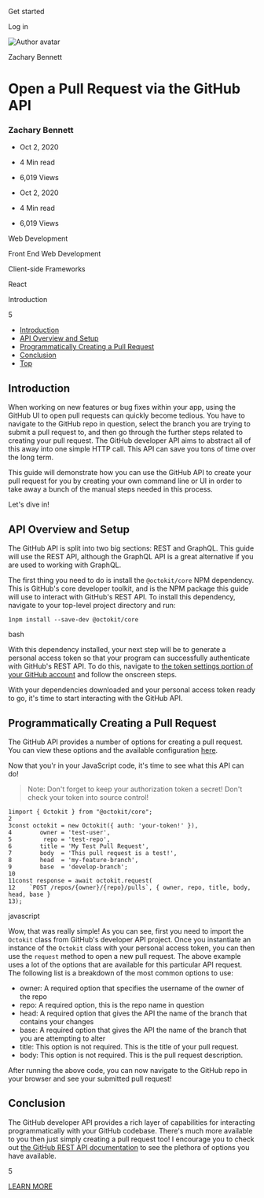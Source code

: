 <span data-css-15b13by="" aria-hidden="false">Get started</span>

<span data-css-15b13by="" aria-hidden="false">Log in</span>

<img src="../../pluralsight.imgix.net/author/lg/b80bbd58-40e1-4db4-a8e5-12bb0fecc089.png" alt="Author avatar" class="jsx-3841407315" />

Zachary Bennett

Open a Pull Request via the GitHub API
======================================

### Zachary Bennett

-   Oct 2, 2020
-   4 Min read
-   6,019 Views

-   Oct 2, 2020
-   <span class="jsx-3759398792" itemprop="timeRequired">4 Min</span> read
-   6,019 Views

<span class="jsx-3759398792"></span>

<span data-css-1997kh1="">Web Development</span>

<span class="jsx-3759398792"></span>

<span data-css-1997kh1="">Front End Web Development</span>

<span class="jsx-3759398792"></span>

<span data-css-1997kh1="">Client-side Frameworks</span>

<span class="jsx-3759398792"></span>

<span data-css-1997kh1="">React</span>

Introduction

5

-   <a href="#module-introduction" class="menu-link">Introduction</a>
-   <a href="#module-apioverviewandsetup" class="menu-link">API Overview and Setup</a>
-   <a href="#module-programmaticallycreatingapullrequest" class="menu-link">Programmatically Creating a Pull Request</a>
-   <a href="#module-conclusion" class="menu-link">Conclusion</a>
-   <a href="#top" class="menu-link">Top</a>

Introduction
------------

When working on new features or bug fixes within your app, using the GitHub UI to open pull requests can quickly become tedious. You have to navigate to the GitHub repo in question, select the branch you are trying to submit a pull request to, and then go through the further steps related to creating your pull request. The GitHub developer API aims to abstract all of this away into one simple HTTP call. This API can save you tons of time over the long term.

This guide will demonstrate how you can use the GitHub API to create your pull request for you by creating your own command line or UI in order to take away a bunch of the manual steps needed in this process.

Let's dive in!

API Overview and Setup
----------------------

The GitHub API is split into two big sections: REST and GraphQL. This guide will use the REST API, although the GraphQL API is a great alternative if you are used to working with GraphQL.

The first thing you need to do is install the <span class="jsx-3120878690">`@octokit/core`</span> NPM dependency. This is GitHub's core developer toolkit, and is the NPM package this guide will use to interact with GitHub's REST API. To install this dependency, navigate to your top-level project directory and run:

    1npm install --save-dev @octokit/core

bash

With this dependency installed, your next step will be to generate a personal access token so that your program can successfully authenticate with GitHub's REST API. To do this, navigate to [the token settings portion of your GitHub account](https://github.com/settings/tokens/new?scopes=repo) and follow the onscreen steps.

With your dependencies downloaded and your personal access token ready to go, it's time to start interacting with the GitHub API.

Programmatically Creating a Pull Request
----------------------------------------

The GitHub API provides a number of options for creating a pull request. You can view these options and the available configuration [here](https://docs.github.com/en/free-pro-team@latest/rest/reference/pulls#create-a-pull-request).

Now that you'r in your JavaScript code, it's time to see what this API can do!

> Note: Don't forget to keep your authorization token a secret! Don't check your token into source control!

    1import { Octokit } from "@octokit/core";
    2
    3const octokit = new Octokit({ auth: 'your-token!' }),
    4        owner = 'test-user',
    5         repo = 'test-repo',
    6        title = 'My Test Pull Request',
    7        body  = 'This pull request is a test!',
    8        head  = 'my-feature-branch',
    9        base  = 'develop-branch';
    10
    11const response = await octokit.request(
    12    `POST /repos/{owner}/{repo}/pulls`, { owner, repo, title, body, head, base }
    13);

javascript

Wow, that was really simple! As you can see, first you need to import the <span class="jsx-3120878690">`Octokit`</span> class from GitHub's developer API project. Once you instantiate an instance of the <span class="jsx-3120878690">`Octokit`</span> class with your personal access token, you can then use the <span class="jsx-3120878690">`request`</span> method to open a new pull request. The above example uses a lot of the options that are available for this particular API request. The following list is a breakdown of the most common options to use:

-   owner: A required option that specifies the username of the owner of the repo
-   repo: A required option, this is the repo name in question
-   head: A required option that gives the API the name of the branch that contains your changes
-   base: A required option that gives the API the name of the branch that you are attempting to alter
-   title: This option is not required. This is the title of your pull request.
-   body: This option is not required. This is the pull request description.

After running the above code, you can now navigate to the GitHub repo in your browser and see your submitted pull request!

Conclusion
----------

The GitHub developer API provides a rich layer of capabilities for interacting programmatically with your GitHub codebase. There's much more available to you then just simply creating a pull request too! I encourage you to check out [the GitHub REST API documentation](https://docs.github.com/en/free-pro-team@latest/rest/reference) to see the plethora of options you have available.

5

[<span data-css-15b13by="" aria-hidden="false">LEARN MORE</span>](https://www.pluralsight.com/product/paths)
